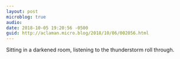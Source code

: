 ```yaml
---
layout: post
microblog: true
audio: 
date: 2018-10-05 19:20:56 -0500
guid: http://aclaman.micro.blog/2018/10/06/002056.html
---
```

Sitting in a darkened room, listening to the thunderstorm roll through.

